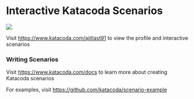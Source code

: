 # Interactive Katacoda Scenarios

[![](http://shields.katacoda.com/katacoda/ajitlast91/count.svg)](https://www.katacoda.com/ajitlast91 "Get your profile on Katacoda.com")

Visit https://www.katacoda.com/ajitlast91 to view the profile and interactive scenarios

### Writing Scenarios
Visit https://www.katacoda.com/docs to learn more about creating Katacoda scenarios

For examples, visit https://github.com/katacoda/scenario-example
